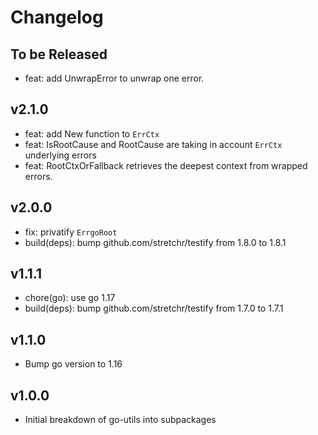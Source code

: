 # Changelog

## To be Released

* feat: add UnwrapError to unwrap one error.

## v2.1.0

* feat: add New function to `ErrCtx`
* feat: IsRootCause and RootCause are taking in account `ErrCtx` underlying errors
* feat: RootCtxOrFallback retrieves the deepest context from wrapped errors.

## v2.0.0

* fix: privatify `ErrgoRoot`
* build(deps): bump github.com/stretchr/testify from 1.8.0 to 1.8.1

## v1.1.1

* chore(go): use go 1.17
* build(deps): bump github.com/stretchr/testify from 1.7.0 to 1.7.1

## v1.1.0

* Bump go version to 1.16

## v1.0.0

* Initial breakdown of go-utils into subpackages
